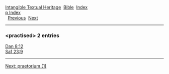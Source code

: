 [Intangible Textual Heritage](../../index)  [Bible](../index) 
[Index](index)   
[p Index](_p_)  
  [Previous](c08745)  [Next](c08747) 

------------------------------------------------------------------------

### &lt;practised&gt; 2 entries

[Dan 8:12](../kjv/dan008.htm#012)  
[Sa1 23:9](../kjv/sa1023.htm#009)  

------------------------------------------------------------------------

[Next: praetorium (1)](c08747)
